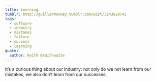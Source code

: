 ```yaml
---
title: Learning
tumblr: http://guillermonkey.tumblr.com/post/3143029741
tags:
  - software
  - industry
  - mistakes
  - failure
  - success
  - learning
quote:
  author: Keith Braithwaite
---
```


It’s a curious thing about our industry: not only do we not learn from our mistakes, we also don’t learn from our successes.
